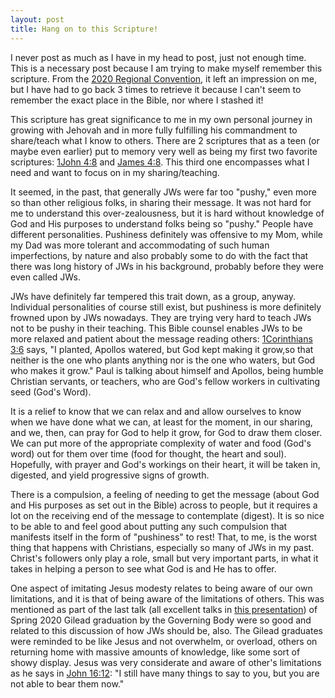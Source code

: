 ```yaml
---
layout: post
title: Hang on to this Scripture!
---
```


I never post as much as I have in my head to post, just not enough time. This is a necessary post because I am trying to make myself remember this scripture. From the [2020 Regional Convention](https://www.jw.org/en/jehovahs-witnesses/conventions/), it left an impression on me, but I have had to go back 3 times to retrieve it because I can't seem to remember the exact place in the Bible, nor where I stashed it! 

This scripture has great significance to me in my own personal journey in growing with Jehovah and in more fully fulfilling his commandment to share/teach what I know to others. There are 2 scriptures that as a teen (or maybe even earlier) put to memory very well as being my first two favorite scriptures: [1John 4:8](https://www.jw.org/en/library/bible/study-bible/books/1-john/4/#v62004008) and [James 4:8](https://www.jw.org/en/library/bible/study-bible/books/james/4/#v59004008). This third one encompasses what I need and want to focus on in my sharing/teaching. 

It seemed, in the past, that generally JWs were far too "pushy,"  even more so than other religious folks, in sharing their message. It was not hard for me to understand this over-zealousness, but it is hard without knowledge of God and His purposes to understand folks being so "pushy." People have different personalities. Pushiness definitely was offensive to my Mom, while my Dad was more tolerant and accommodating of such human imperfections, by nature and also probably some to do with the fact that there was long history of JWs in his background, probably before they were even called JWs.

JWs have definitely far tempered this trait down, as a group, anyway. Individual personalities of course still exist, but pushiness is more definitely frowned upon by JWs nowadays. They are trying very hard to teach JWs not to be pushy in their teaching. This Bible counsel enables JWs to be more relaxed and patient about the message reading others: [1Corinthians 3:6](https://www.jw.org/en/library/bible/study-bible/books/1-corinthians/3/#v46003006-v46003007) says, "I planted, Apollos watered, but God kept making it grow,so that neither is the one who plants anything nor is the one who waters, but God who makes it grow." Paul is talking about himself and Apollos, being humble Christian servants, or teachers, who are God's fellow workers in cultivating seed (God's Word). 

It is a relief to know that we can relax and and allow ourselves to know when we have done what we can, at least for the moment, in our sharing, and we, then, can pray for God to help it grow, for God to draw them closer. We can put more of the appropriate complexity of water and food (God's word) out for them over time (food for thought, the heart and soul). Hopefully, with prayer and God's workings on their heart, it will be taken in, digested, and yield progressive signs of growth.

There is a compulsion, a feeling of needing to get the message (about God and His purposes as set out in the Bible) across to people, but it requires a lot on the receiving end of the message to contemplate (digest). It is so nice to be able to and feel good about putting any such compulsion that manifests itself in the form of "pushiness" to rest! That, to me, is the worst thing that happens with Christians, especially so many of JWs in my past. Christ's followers only play a role, small but very important parts, in what it takes in helping a person to see what God is and He has to offer. 

One aspect of imitating Jesus modesty relates to being aware of our own limitations, and it is that of being aware of the limitations of others. This was mentioned as part of the last talk (all excellent talks in [this presentation](https://www.jw.org/en/library/videos/#en/mediaitems/VODPgmEvtGilead/pub-jwb_202006_6_VIDEO)) of Spring 2020 Gilead graduation by the Governing Body were so good and related to this discussion of how JWs should be, also. The Gilead graduates were reminded to be like Jesus and not overwhelm, or overload, others on returning home with massive amounts of knowledge, like some sort of showy display. Jesus was very considerate and aware of other's limitations as he says in [John 16:12](https://www.jw.org/en/library/bible/study-bible/books/john/16/#v43016012): "I still have many things to say to you, but you are not able to bear them now."